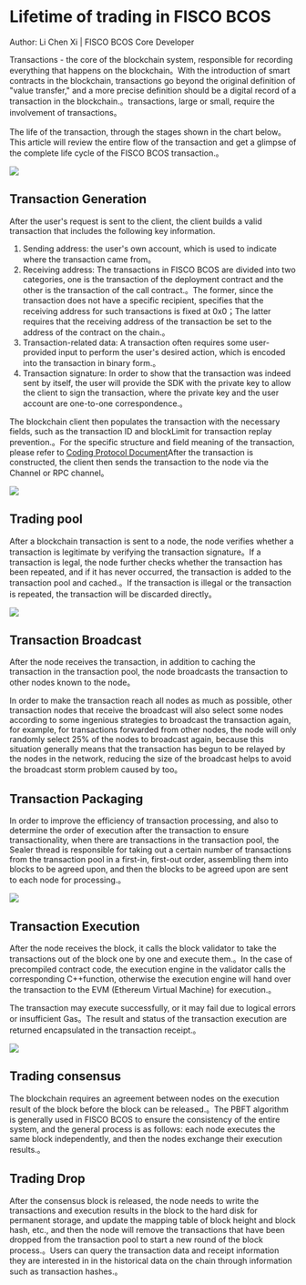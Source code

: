 # Lifetime of trading in FISCO BCOS

Author: Li Chen Xi | FISCO BCOS Core Developer

Transactions - the core of the blockchain system, responsible for recording everything that happens on the blockchain。With the introduction of smart contracts in the blockchain, transactions go beyond the original definition of "value transfer," and a more precise definition should be a digital record of a transaction in the blockchain.。transactions, large or small, require the involvement of transactions。

The life of the transaction, through the stages shown in the chart below。This article will review the entire flow of the transaction and get a glimpse of the complete life cycle of the FISCO BCOS transaction.。

![](../../../../images/articles/transaction_lifetime/IMG_5188.PNG)

## Transaction Generation

After the user's request is sent to the client, the client builds a valid transaction that includes the following key information.

1. Sending address: the user's own account, which is used to indicate where the transaction came from。
2. Receiving address: The transactions in FISCO BCOS are divided into two categories, one is the transaction of the deployment contract and the other is the transaction of the call contract.。The former, since the transaction does not have a specific recipient, specifies that the receiving address for such transactions is fixed at 0x0；The latter requires that the receiving address of the transaction be set to the address of the contract on the chain.。
3. Transaction-related data: A transaction often requires some user-provided input to perform the user's desired action, which is encoded into the transaction in binary form.。
4. Transaction signature: In order to show that the transaction was indeed sent by itself, the user will provide the SDK with the private key to allow the client to sign the transaction, where the private key and the user account are one-to-one correspondence.。

The blockchain client then populates the transaction with the necessary fields, such as the transaction ID and blockLimit for transaction replay prevention.。For the specific structure and field meaning of the transaction, please refer to [Coding Protocol Document](https://fisco-bcos-documentation.readthedocs.io/zh_CN/latest/docs/design/protocol_description.html)After the transaction is constructed, the client then sends the transaction to the node via the Channel or RPC channel。

![](../../../../images/articles/transaction_lifetime/IMG_5189.PNG)

## Trading pool

After a blockchain transaction is sent to a node, the node verifies whether a transaction is legitimate by verifying the transaction signature。If a transaction is legal, the node further checks whether the transaction has been repeated, and if it has never occurred, the transaction is added to the transaction pool and cached.。If the transaction is illegal or the transaction is repeated, the transaction will be discarded directly。

![](../../../../images/articles/transaction_lifetime/IMG_5190.PNG)

## Transaction Broadcast

After the node receives the transaction, in addition to caching the transaction in the transaction pool, the node broadcasts the transaction to other nodes known to the node。

In order to make the transaction reach all nodes as much as possible, other transaction nodes that receive the broadcast will also select some nodes according to some ingenious strategies to broadcast the transaction again, for example, for transactions forwarded from other nodes, the node will only randomly select 25% of the nodes to broadcast again, because this situation generally means that the transaction has begun to be relayed by the nodes in the network, reducing the size of the broadcast helps to avoid the broadcast storm problem caused by too。

## Transaction Packaging

In order to improve the efficiency of transaction processing, and also to determine the order of execution after the transaction to ensure transactionality, when there are transactions in the transaction pool, the Sealer thread is responsible for taking out a certain number of transactions from the transaction pool in a first-in, first-out order, assembling them into blocks to be agreed upon, and then the blocks to be agreed upon are sent to each node for processing.。

![](../../../../images/articles/transaction_lifetime/IMG_5191.JPG)

## Transaction Execution

After the node receives the block, it calls the block validator to take the transactions out of the block one by one and execute them.。In the case of precompiled contract code, the execution engine in the validator calls the corresponding C++function, otherwise the execution engine will hand over the transaction to the EVM (Ethereum Virtual Machine) for execution.。

The transaction may execute successfully, or it may fail due to logical errors or insufficient Gas。The result and status of the transaction execution are returned encapsulated in the transaction receipt.。

![](../../../../images/articles/transaction_lifetime/IMG_5192.JPG)

## Trading consensus

The blockchain requires an agreement between nodes on the execution result of the block before the block can be released.。The PBFT algorithm is generally used in FISCO BCOS to ensure the consistency of the entire system, and the general process is as follows: each node executes the same block independently, and then the nodes exchange their execution results.。

## Trading Drop

After the consensus block is released, the node needs to write the transactions and execution results in the block to the hard disk for permanent storage, and update the mapping table of block height and block hash, etc., and then the node will remove the transactions that have been dropped from the transaction pool to start a new round of the block process.。Users can query the transaction data and receipt information they are interested in in the historical data on the chain through information such as transaction hashes.。